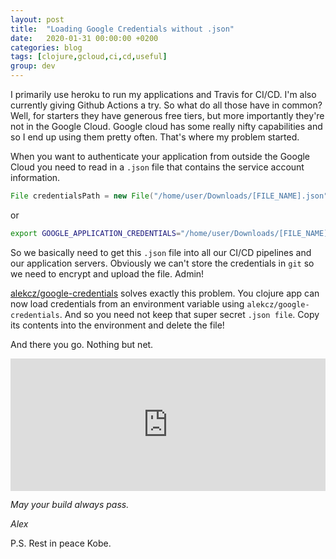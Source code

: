 ```yaml
---
layout: post
title:  "Loading Google Credentials without .json"
date:   2020-01-31 00:00:00 +0200
categories: blog
tags: [clojure,gcloud,ci,cd,useful]
group: dev
---
```


I primarily use heroku to run my applications and Travis for CI/CD. I'm also currently giving Github Actions a try. So what do all those have in common? Well, for starters they have generous free tiers, but more importantly they're not in the Google Cloud. Google cloud has some really nifty capabilities and so I end up using them pretty often. That's where my problem started. 

When you want to authenticate your application from outside the Google Cloud you need to read in a `.json` file that contains the service account information.

```java
File credentialsPath = new File("/home/user/Downloads/[FILE_NAME].json");  // TODO: update to your key path.
```

or

```bash
export GOOGLE_APPLICATION_CREDENTIALS="/home/user/Downloads/[FILE_NAME].json"
```

So we basically need to get this `.json` file into all our CI/CD pipelines and our application servers. Obviously we can't store the credentials in `git` so we need to encrypt and upload the file. Admin! 

[alekcz/google-credentials](https://github.com/alekcz/google-credentials) solves exactly this problem. You clojure app can now load credentials from an environment variable using `alekcz/google-credentials`. And so you need not keep that super secret `.json file`. Copy its contents into the environment and delete the file!

And there you go. Nothing but net.

<div style="width:100%;height:0;padding-bottom:42%;position:relative;"><iframe src="https://giphy.com/embed/UYlu2EDUdiVl6" width="100%" height="100%" style="position:absolute" frameBorder="0" class="giphy-embed" allowFullScreen></iframe></div>



_May your build always pass._

_Alex_


P.S. Rest in peace Kobe. 